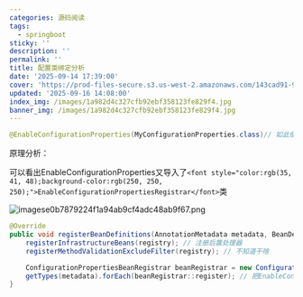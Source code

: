```yaml
---
categories: 源码阅读
tags:
  - springboot
sticky: ''
description: ''
permalink: ''
title: 配置类绑定分析
date: '2025-09-14 17:39:00'
cover: 'https://prod-files-secure.s3.us-west-2.amazonaws.com/143cad91-961b-48b0-82dc-78fbb6eb5abe/ff3563f9-4cf2-412e-8aca-00c713497398/wallhaven-ly9m12.jpg?X-Amz-Algorithm=AWS4-HMAC-SHA256&X-Amz-Content-Sha256=UNSIGNED-PAYLOAD&X-Amz-Credential=ASIAZI2LB466YBQRPIEE%2F20250919%2Fus-west-2%2Fs3%2Faws4_request&X-Amz-Date=20250919T000051Z&X-Amz-Expires=3600&X-Amz-Security-Token=IQoJb3JpZ2luX2VjEE8aCXVzLXdlc3QtMiJIMEYCIQDLzo1jqRfP1uBl6nodE%2B%2F4GqoHqkcCxh47764Rtl8VIQIhANV0SsFyovG4%2FDNQ9cfT4poVnJk3jt7chwehaQKpj%2BJ2KogECMj%2F%2F%2F%2F%2F%2F%2F%2F%2F%2FwEQABoMNjM3NDIzMTgzODA1IgyIPWS%2BeKOgQpXoZ7Yq3APTCp0JxAmVF2%2B5kWr8NIGCMXBMORWwxFcrqLt5GbNWlr%2B2%2Fys2hGr0rx0ZVcBAWzcpLkU2yPgdVqJ237FE59kVLwp4RD1mK8iGUQHaUfGLffuh22yefZX1EAk%2BP97KjYXGDP8i99Cfp3l8oM8TNNLWTJF6PRVO6OnlM1AmDmqzkwQBoHbSz2UriZ%2BYI2fhkz%2FLnIjgoEwfDYIghXVPIbHshVCprkL1yABZz6IVU4pEVM7IZNvDr3soiiL%2FDeNttL%2B9o6Tj1aaTvYpyRg0L2DzzNrQegctQnJqcu9nDWzdiw7KGXHJeYlETOQlx3jQcVUPz%2FDuKuAkvEw9Qz%2BCkIGm8VtItmI4XWdcpL211dRKJR7R%2B4u9QWldXGZ9DG5dbIoiV4T5zVaQ5ED%2FcaH%2BjIKTF8rM6rsQLsSDRmIHGUx85p26AmRfoc31Dx2mifnuKJatrLVCTdJnldB1Lq87e9%2BS67y8WJezOWKCh3lRK9c1Aacae0WQvNIWW0MY9i1f2VWidaPlXVHLK%2BQLAiiQtvmoKb3vWYw1lJ%2BNMjTfDJoH4wEIFtStVVgWhn7PDzNGC87m%2FWuxnwSHFRU7iKCMWyvZ%2BKXXHjHSY8qnsPn8m7Ki4qLYX6bvTCBpisNAwSTCDmrLGBjqkASeFHwdqnamOfInDrCyYQUHCyJBAl5009GZxCGW8UJiIg7KqOXB77GIgio8chhNbTpGEggRHAAgtzvNRcfhBvJ8dNELllrndmgN883b7qskYETIgHMIzcJMJdZ0nqviuKyFHfKYITXChsslsk9lNI%2FnwNEE%2BP5Z2vBClXaPakpLQTbgkBX5CsgnSCPMJ%2F25DnfNOYK5BHZIJV3Bn3IyycK3%2Fw4wW&X-Amz-Signature=0877bfcbc456bd0fb05fb7d0f616537734368af38b876e8057d23b75d5cff39c&X-Amz-SignedHeaders=host&x-amz-checksum-mode=ENABLED&x-id=GetObject'
updated: '2025-09-16 14:08:00'
index_img: /images/1a982d4c327cfb92ebf358123fe829f4.jpg
banner_img: /images/1a982d4c327cfb92ebf358123fe829f4.jpg
---
```


```java
@EnableConfigurationProperties(MyConfigurationProperties.class)// 如此使用能直接从ioc注入配置类MyConfigurationProperties
```


原理分析：


可以看出EnableConfigurationProperties又导入了`<font style="color:rgb(35, 41, 48);background-color:rgb(250, 250, 250);">EnableConfigurationPropertiesRegistrar</font>`类


![imagese0b7879224f1a94ab9cf4adc48ab9f67.png](/images/193c239358115fbee000199aac50a4e1.png)


```java
@Override
public void registerBeanDefinitions(AnnotationMetadata metadata, BeanDefinitionRegistry registry) {
    registerInfrastructureBeans(registry); // 注册后置处理器
    registerMethodValidationExcludeFilter(registry); // 不知道干啥

    ConfigurationPropertiesBeanRegistrar beanRegistrar = new ConfigurationPropertiesBeanRegistrar(registry);
    getTypes(metadata).forEach(beanRegistrar::register); // 把EnableConfigurationProperties上要扫描的配置类信息进行注册
}
```

